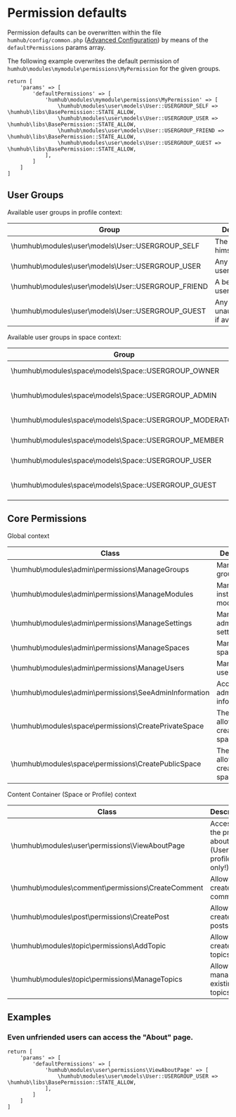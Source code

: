 Permission defaults
===================

Permission defaults can be overwritten within the file `humhub/config/common.php` ([Advanced Configuration](advanced-configuration.md)) by means of the `defaultPermissions` params array.

The following example overwrites the default permission of `humhub\modules\mymodule\permissions\MyPermission` for the given groups.

```
return [
    'params' => [
        'defaultPermissions' => [
            'humhub\modules\mymodule\permissions\MyPermission' => [
                \humhub\modules\user\models\User::USERGROUP_SELF => \humhub\libs\BasePermission::STATE_ALLOW,
                \humhub\modules\user\models\User::USERGROUP_USER => \humhub\libs\BasePermission::STATE_ALLOW,
                \humhub\modules\user\models\User::USERGROUP_FRIEND => \humhub\libs\BasePermission::STATE_ALLOW,
                \humhub\modules\user\models\User::USERGROUP_GUEST => \humhub\libs\BasePermission::STATE_ALLOW,
            ],
        ]
    ]
]
```

User Groups
-----------

Available user groups in profile context:

| Group   | Description |
|---|---|
| \humhub\modules\user\models\User::USERGROUP_SELF  | The user himself |
| \humhub\modules\user\models\User::USERGROUP_USER  | Any registered user |
| \humhub\modules\user\models\User::USERGROUP_FRIEND  | A befriended user |
| \humhub\modules\user\models\User::USERGROUP_GUEST  | Any user, even unauthenticated if available |

Available user groups in space context:

| Group   | Description |
|---|---|
| \humhub\modules\space\models\Space::USERGROUP_OWNER  | The owner of the space |
| \humhub\modules\space\models\Space::USERGROUP_ADMIN  | An administrator of the space |
| \humhub\modules\space\models\Space::USERGROUP_MODERATOR  | A moderator of the space |
| \humhub\modules\space\models\Space::USERGROUP_MEMBER  | A member of the space |
| \humhub\modules\space\models\Space::USERGROUP_USER  | Any registered user |
| \humhub\modules\space\models\Space::USERGROUP_GUEST  | Any user, even unauthenticated if available |


Core Permissions
-----------------

Global context

| Class   | Description |
|---|---|
| \humhub\modules\admin\permissions\ManageGroups  | Manage user groups |
| \humhub\modules\admin\permissions\ManageModules  | Manage installed modules |
| \humhub\modules\admin\permissions\ManageSettings  | Manage administrative settings |
| \humhub\modules\admin\permissions\ManageSpaces  | Manage spaces |
| \humhub\modules\admin\permissions\ManageUsers  | Manage users |
| \humhub\modules\admin\permissions\SeeAdminInformation  | Access to administrative informations |
| \humhub\modules\space\permissions\CreatePrivateSpace  | The user is allowed to create private spaces. |
| \humhub\modules\space\permissions\CreatePublicSpace  | The user is allowed to create public spaces. |


Content Container (Space or Profile) context

| Class   | Description |
|---|---|
| \humhub\modules\user\permissions\ViewAboutPage  | Access to the profile about page. (User profile only!) |
| \humhub\modules\comment\permissions\CreateComment  | Allowed to create new comments. |
| \humhub\modules\post\permissions\CreatePost  | Allowed to create new posts. |
| \humhub\modules\topic\permissions\AddTopic  | Allowed to create new topics. |
| \humhub\modules\topic\permissions\ManageTopics  | Allowed to manage existing topics. |


Examples
--------

### Even unfriended users can access the "About" page.

```
return [
    'params' => [
        'defaultPermissions' => [
            'humhub\modules\user\permissions\ViewAboutPage' => [
                \humhub\modules\user\models\User::USERGROUP_USER => \humhub\libs\BasePermission::STATE_ALLOW,
            ],
        ]
    ]
]
```






